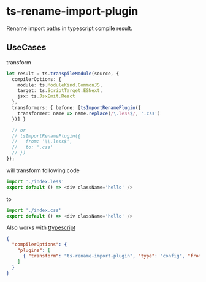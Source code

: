 # ts-rename-import-plugin

Rename import paths in typescript compile result.

## UseCases

transform 

```typescript
let result = ts.transpileModule(source, {
  compilerOptions: {
    module: ts.ModuleKind.CommonJS,
    target: ts.ScriptTarget.ESNext,
    jsx: ts.JsxEmit.React
  },
  transformers: { before: [tsImportRenamePlugin({
    transformer: name => name.replace(/\.less$/, '.css')
  })] }

  // or
  // tsImportRenamePlugin({
  //   from: '\\.less$',
  //   to: '.css'
  // })
});
```

will transform following code

```typescript
import './index.less'
export default () => <div className='hello' />
```

to 

```typescript
import './index.css'
export default () => <div className='hello' />
```

Also works with [ttypescript](https://github.com/cevek/ttypescript)

```json
{
  "compilerOptions": {
    "plugins": [
      { "transform": "ts-rename-import-plugin", "type": "config", "from": "\\.less$", "to": ".css" },
    ]
  }
}
```
